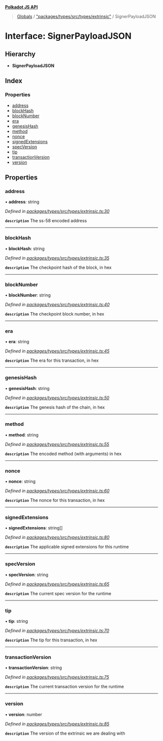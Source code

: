 **[Polkadot JS API](../README.md)**

> [Globals](../globals.md) / ["packages/types/src/types/extrinsic"](../modules/_packages_types_src_types_extrinsic_.md) / SignerPayloadJSON

# Interface: SignerPayloadJSON

## Hierarchy

* **SignerPayloadJSON**

## Index

### Properties

* [address](_packages_types_src_types_extrinsic_.signerpayloadjson.md#address)
* [blockHash](_packages_types_src_types_extrinsic_.signerpayloadjson.md#blockhash)
* [blockNumber](_packages_types_src_types_extrinsic_.signerpayloadjson.md#blocknumber)
* [era](_packages_types_src_types_extrinsic_.signerpayloadjson.md#era)
* [genesisHash](_packages_types_src_types_extrinsic_.signerpayloadjson.md#genesishash)
* [method](_packages_types_src_types_extrinsic_.signerpayloadjson.md#method)
* [nonce](_packages_types_src_types_extrinsic_.signerpayloadjson.md#nonce)
* [signedExtensions](_packages_types_src_types_extrinsic_.signerpayloadjson.md#signedextensions)
* [specVersion](_packages_types_src_types_extrinsic_.signerpayloadjson.md#specversion)
* [tip](_packages_types_src_types_extrinsic_.signerpayloadjson.md#tip)
* [transactionVersion](_packages_types_src_types_extrinsic_.signerpayloadjson.md#transactionversion)
* [version](_packages_types_src_types_extrinsic_.signerpayloadjson.md#version)

## Properties

### address

•  **address**: string

*Defined in [packages/types/src/types/extrinsic.ts:30](https://github.com/polkadot-js/api/blob/d3703c072/packages/types/src/types/extrinsic.ts#L30)*

**`description`** The ss-58 encoded address

___

### blockHash

•  **blockHash**: string

*Defined in [packages/types/src/types/extrinsic.ts:35](https://github.com/polkadot-js/api/blob/d3703c072/packages/types/src/types/extrinsic.ts#L35)*

**`description`** The checkpoint hash of the block, in hex

___

### blockNumber

•  **blockNumber**: string

*Defined in [packages/types/src/types/extrinsic.ts:40](https://github.com/polkadot-js/api/blob/d3703c072/packages/types/src/types/extrinsic.ts#L40)*

**`description`** The checkpoint block number, in hex

___

### era

•  **era**: string

*Defined in [packages/types/src/types/extrinsic.ts:45](https://github.com/polkadot-js/api/blob/d3703c072/packages/types/src/types/extrinsic.ts#L45)*

**`description`** The era for this transaction, in hex

___

### genesisHash

•  **genesisHash**: string

*Defined in [packages/types/src/types/extrinsic.ts:50](https://github.com/polkadot-js/api/blob/d3703c072/packages/types/src/types/extrinsic.ts#L50)*

**`description`** The genesis hash of the chain, in hex

___

### method

•  **method**: string

*Defined in [packages/types/src/types/extrinsic.ts:55](https://github.com/polkadot-js/api/blob/d3703c072/packages/types/src/types/extrinsic.ts#L55)*

**`description`** The encoded method (with arguments) in hex

___

### nonce

•  **nonce**: string

*Defined in [packages/types/src/types/extrinsic.ts:60](https://github.com/polkadot-js/api/blob/d3703c072/packages/types/src/types/extrinsic.ts#L60)*

**`description`** The nonce for this transaction, in hex

___

### signedExtensions

•  **signedExtensions**: string[]

*Defined in [packages/types/src/types/extrinsic.ts:80](https://github.com/polkadot-js/api/blob/d3703c072/packages/types/src/types/extrinsic.ts#L80)*

**`description`** The applicable signed extensions for this runtime

___

### specVersion

•  **specVersion**: string

*Defined in [packages/types/src/types/extrinsic.ts:65](https://github.com/polkadot-js/api/blob/d3703c072/packages/types/src/types/extrinsic.ts#L65)*

**`description`** The current spec version for the runtime

___

### tip

•  **tip**: string

*Defined in [packages/types/src/types/extrinsic.ts:70](https://github.com/polkadot-js/api/blob/d3703c072/packages/types/src/types/extrinsic.ts#L70)*

**`description`** The tip for this transaction, in hex

___

### transactionVersion

•  **transactionVersion**: string

*Defined in [packages/types/src/types/extrinsic.ts:75](https://github.com/polkadot-js/api/blob/d3703c072/packages/types/src/types/extrinsic.ts#L75)*

**`description`** The current transaction version for the runtime

___

### version

•  **version**: number

*Defined in [packages/types/src/types/extrinsic.ts:85](https://github.com/polkadot-js/api/blob/d3703c072/packages/types/src/types/extrinsic.ts#L85)*

**`description`** The version of the extrinsic we are dealing with
